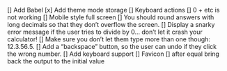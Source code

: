 [] Add Babel
[x] Add theme mode storage
[] Keyboard actions
[] 0 + etc is not working
[] Mobile style full screen
[] You should round answers with long decimals so that they don’t overflow the screen.
[] Display a snarky error message if the user tries to divide by 0… don’t let it crash your calculator!
[] Make sure you don’t let them type more than one though: 12.3.56.5.
[] Add a “backspace” button, so the user can undo if they click the wrong number.
[] Add keyboard support
[] Favicon
[] after equal bring back the output to the initial value